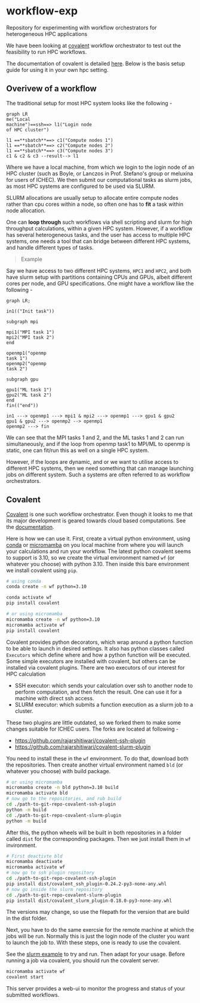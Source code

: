 # workflow-exp
Repository for experimenting with workflow orchestrators for heterogeneous HPC applications

We have been looking at [covalent](https://www.covalent.xyz/) workflow orchestrator to test out the feasibility to run HPC workflows.

The documentation of covalent is detailed [here](https://docs.covalent.xyz/). Below is the basis setup guide for using it in your own hpc setting.

## Overivew of a workflow

The traditional setup for most HPC system looks like the following -

```mermaid
graph LR
me("Local
machine")==ssh==> l1("Login node
of HPC cluster")

l1 ==**sbatch**==> c1("Compute nodes 1")
l1 ==**sbatch**==> c2("Compute nodes 2")
l1 ==**sbatch**==> c3("Compute nodes 3")
c1 & c2 & c3 --result--> l1
```

Where we have a local machine, from which we login to the login node of
an HPC cluster (such as Boyle, or Lanczos in Prof. Stefano's group
or meluxina for users of ICHEC). We then submit our computational tasks as
slurm jobs, as most HPC systems are configured to be used via SLURM.

SLURM allocations are usually setup to allocate entire compute nodes
rather than cpu cores within a node, so often one has to **fit** a task within node allocation.

One can **loop through** such workflows via shell scripting and slurm for high throughput
calculations, within a given HPC system. However, if a workflow has several heterogeneous
tasks, and the user has access to multiple HPC systems, one needs a tool that can bridge
between different HPC systems, and handle different types of tasks.

> Example

Say we have access to two different HPC systems, `HPC1` and `HPC2`, and both have slurm setup
with partitions containing CPUs and GPUs, albeit different cores per node, and GPU specifications.
One might have a workflow like the following -

```mermaid
graph LR;

in1(("Init task"))

subgraph mpi

mpi1("MPI task 1")
mpi2("MPI task 2")
end

openmp1("openmp
task 1")
openmp2("openmp
task 2")

subgraph gpu

gpu1("ML task 1")
gpu2("ML task 2")
end
fin(("end"))

in1 ---> openmp1 ---> mpi1 & mpi2 ---> openmp1 ---> gpu1 & gpu2 
gpu1 & gpu2 ---> openmp2 --> openmp1
openmp2 ---> fin 
```

We can see that the MPI tasks 1 and 2, and the ML tasks 1 and 2 can run
simultaneously, and if the loop from openmp task1 to MPI/ML to openmp
is static, one can fit/run this as well on a single HPC system.

However, if the loops are dynamic, and or we want to utilise access to
different HPC systems, then we need something that can manage launching
jobs on different system. Such a systems are often referred to as workflow orchestrators.

## Covalent

[Covalent](www.covalent.xyz) is one such workflow orchestrator. Even though it looks to me that
its major development is geared towards cloud based computations. See the [documentation](https://docs.covalent.xyz/).

Here is how we can use it. First, create a virtual python environment, using [conda](https://docs.conda.io/projects/conda/en/latest/user-guide/getting-started.html) or [micromamba](https://mamba.readthedocs.io/en/latest/user_guide/micromamba.html) on you local machine from where you will launch your calculations and run your workflow. The latest python covalent seems to support is 3.10, so we create the virtual environment named `wf` (or whatever you choose) with python 3.10. Then inside this bare environment we install covalent using `pip`.

```bash
# using conda
conda create -n wf python=3.10

conda activate wf
pip install covalent
```

```bash
# or using micromamba
micromamba create -n wf python=3.10
micromamba activate wf
pip install covalent
```

Covalent provides python decorators, which wrap around a python function to be able to launch in desired settings. It also has python classes called `Executors` which define where and how a python function will be executed.
Some simple executors are installed with covalent, but others can be installed via covalent plugins. There are two executors of our interest for HPC calculation

- SSH executor: which sends your calculation over ssh to another node to perform computation, and then fetch the result. One can use it for a machine with direct ssh access.
- SLURM executor: which submits a function execution as a slurm job to a cluster.

These two plugins are little outdated, so we forked them to make some changes suitable for ICHEC users. The forks are located at following -

- https://github.com/rajarshitiwari/covalent-ssh-plugin
- https://github.com/rajarshitiwari/covalent-slurm-plugin

You need to install these in the `wf` environment. To do that, download both the repositories. Then create another virtual environment named `bld` (or whatever you choose) with build package.
```bash
# or using micromamba
micromamba create -n bld python=3.10 build
micromamba activate bld
# now go to the repositories, and rub build
cd ./path-to-git-repo-covalent-ssh-plugin
python -m build
cd ./path-to-git-repo-covalent-slurm-plugin
python -m build
```

After this, the python wheels will be built in both repositories in a folder called `dist` for the corresponding packages. Then we just install them in `wf` invironment.

```bash
# First deactivte bld
micromamba deactivate
micromamba activate wf
# now go to ssh plugin repository
cd ./path-to-git-repo-covalent-ssh-plugin
pip install dist/covalent_ssh_plugin-0.24.2-py3-none-any.whl
# now go inside the slurm repository
cd ./path-to-git-repo-covalent-slurm-plugin
pip install dist/covalent_slurm_plugin-0.18.0-py3-none-any.whl
```
The versions may change, so use the filepath for the version that are build in the dist folder.

Next, you have to do the same exercsie for the remote machine at which the jobs will be run. Normally this is just the login node of the cluster you want to launch the job to.
With these steps, one is ready to use the covalent. 

See the [slurm example](./slurm-example.ipynb) to try and run. Then adapt for your usage.
Before running a job via covalent, you should run the covalent server.

```bash
micromamba activate wf
covalent start
```

This server provides a web-ui to monitor the progress and status of your submitted workflows.